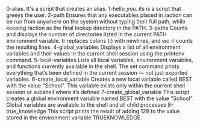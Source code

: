 0-alias. It's a script that creates an alias.
1-hello_you. its is a script that greeys the user.
2-path Ensures that any executables placed in /action can be run from anywhere on the system without typing their full path, while keeping /action as the final lookup directory in the PATH.
3-paths Counts and displays the number of directories listed in the current PATH environment variable.
tr replaces colons (:) with newlines, and wc -l counts the resulting lines.
4-global_variables Displays a list of all environment variables and their values in the current shell session using the printenv command.
5-local-variables Lists all local variables, environment variables, and functions currently available in the shell.
The set command prints everything that’s been defined in the current session — not just exported variables.
6-create_local_variable Creates a new local variable called BEST with the value "School".
This variable exists only within the current shell session or subshell where it’s defined
7-create_global_variable This script creates a global environment variable named BEST with the value "School".
Global variables are available to the shell and all child processes
8-true_knowledge This script prints the result of adding 128 to the value stored in the environment variable TRUEKNOWLEDGE.